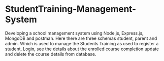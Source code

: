 # StudentTraining-Management-System
Developing a school management system using Node.js, Express.js, MongoDB and postman. Here there are three schemas student, parent and admin. Which is used to manage the Students Training as used to register a student, Login, see the details about the enrolled course completion update and delete the course details from database.
